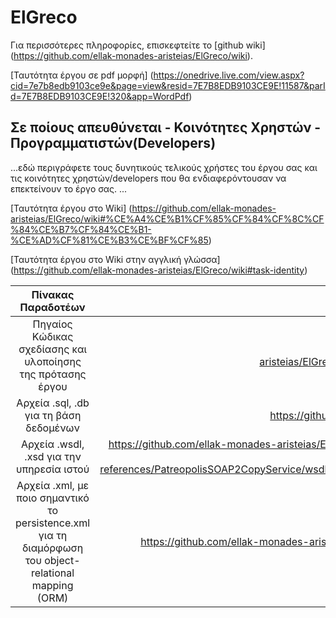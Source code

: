 # ElGreco

Για περισσότερες πληροφορίες, επισκεφτείτε το [github wiki] (https://github.com/ellak-monades-aristeias/ElGreco/wiki).

[Ταυτότητα έργου σε pdf μορφή] (https://onedrive.live.com/view.aspx?cid=7e7b8edb9103ce9e&page=view&resid=7E7B8EDB9103CE9E!11587&parId=7E7B8EDB9103CE9E!320&app=WordPdf)


## Σε ποίους απευθύνεται - Κοινότητες Χρηστών - Προγραμματιστών(Developers) ##
...εδώ περιγράφετε τους δυνητικούς τελικούς χρήστες του έργου σας και τις κοινότητες χρηστών/developers που θα ενδιαφερόντουσαν να επεκτείνουν το έργο σας. ...


[Ταυτότητα έργου στο Wiki] (https://github.com/ellak-monades-aristeias/ElGreco/wiki#%CE%A4%CE%B1%CF%85%CF%84%CF%8C%CF%84%CE%B7%CF%84%CE%B1-%CE%AD%CF%81%CE%B3%CE%BF%CF%85)

[Ταυτότητα έργου στο Wiki στην αγγλική γλώσσα] (https://github.com/ellak-monades-aristeias/ElGreco/wiki#task-identity)


| **Πίνακας Παραδοτέων**           | **URL**  |
|:-------------:| -----:|
| Πηγαίος Κώδικας σχεδίασης και υλοποίησης της πρότασης έργου | https://github.com/ellak-monades-aristeias/ElGreco/tree/master/src/com/telis/patreopolis  |
| Αρχεία .sql, .db για τη βάση δεδομένων     | https://github.com/ellak-monades-aristeias/ElGreco |
| Αρχεία .wsdl, .xsd για την υπηρεσία ιστού     | https://github.com/ellak-monades-aristeias/ElGreco/tree/master/xml-resources/web-service-references/PatreopolisSOAP2CopyService/wsdl/localhost_8080/PatreopolisSOAP2Copy |
| Αρχεία .xml, με ποιο σημαντικό το persistence.xml για τη διαμόρφωση του object-relational mapping (ORM)      | https://github.com/ellak-monades-aristeias/ElGreco/tree/master/src/META-INF |
